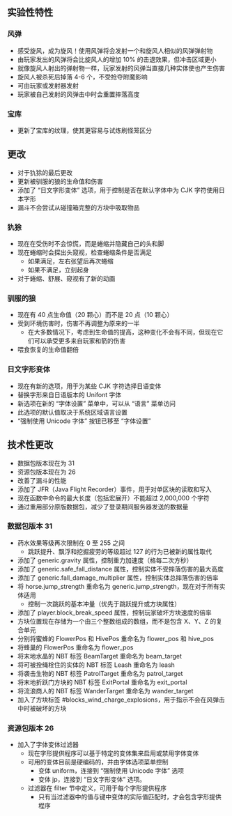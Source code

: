 ## 实验性特性
### 风弹
* 感受旋风，成为旋风！使用风弹将会发射一个和旋风人相似的风弹弹射物
* 由玩家发出的风弹将会比旋风人的增加 10% 的击退效果，但冲击区域更小
* 就像旋风人射出的弹射物一样，玩家发射的风弹当直接几种实体使也产生伤害
* 旋风人被杀死后掉落 4-6 个，不受抢夺附魔影响
* 可由玩家或发射器发射
* 玩家被自己发射的风弹击中时会重置摔落高度
### 宝库
* 更新了宝库的纹理，使其更容易与试炼刷怪笼区分
## 更改
* 对于犰狳的最后更改
* 更新被驯服的狼的生命值和伤害
* 添加了 “日文字形变体” 选项，用于控制是否在默认字体中为 CJK 字符使用日本字形
* 漏斗不会尝试从碰撞箱完整的方块中吸取物品
### 犰狳
* 现在在受伤时不会惊慌，而是蜷缩并隐藏自己的头和脚
* 现在蜷缩时会探出头窥视，检查蜷缩条件是否满足
    * 如果满足，左右张望后再次蜷缩
    * 如果不满足，立刻起身
* 对于蜷缩、舒展、窥视有了新的动画
### 驯服的狼
* 现在有 40 点生命值（20 颗心）而不是 20 点（10 颗心）
* 受到环境伤害时，伤害不再调整为原来的一半
    * 在大多数情况下，考虑到生命值的提高，这种变化不会有不同，但现在它们可以承受更多来自玩家和箭的伤害
* 喂食恢复的生命值翻倍
### 日文字形变体
* 现在有新的选项，用于为某些 CJK 字符选择日语变体
* 替换字形来自日语版本的 Unifont 字体
* 新选项在新的 “字体设置” 菜单中，可以从 “语言” 菜单访问
* 此选项的默认值取决于系统区域语言设置
* “强制使用 Unicode 字体” 按钮已移至 “字体设置”
## 技术性更改
* 数据包版本现在为 31
* 资源包版本现在为 26
* 改善了漏斗的性能
* 添加了 JFR（Java  Flight Recorder）事件，用于对单区块的读取和写入
* 现在函数中命令的最大长度（包括宏展开）不能超过 2,000,000 个字符
* 通过重用部分原版数据包，减少了登录期间服务器发送的数据量
### 数据包版本 31
* 药水效果等级再次限制在 0 至 255 之间
    * 跳跃提升、飘浮和挖掘疲劳的等级超过 127 的行为已被新的属性取代
* 添加了 generic.gravity 属性，控制重力加速度（格每二次方秒）
* 添加了 generic.safe_fall_distance 属性，控制实体不受摔落伤害的最大高度
* 添加了 generic.fall_damage_multiplier 属性，控制实体总摔落伤害的倍率
* 将 horse.jump_strength 重命名为 generic.jump_strength，现在对于所有实体适用
    * 控制一次跳跃的基本冲量（优先于跳跃提升或方块属性）
* 添加了 player.block_break_speed 属性，控制玩家破坏方块速度的倍率
* 方块位置现在存储为一个由三个整数组成的数组，而不是包含 X、Y、Z 的复合单元
* 分别将蜜蜂的 FlowerPos 和 HivePos 重命名为 flower_pos 和 hive_pos
* 将蜂巢的 FlowerPos 重命名为 flower_pos
* 将末地水晶的 NBT 标签 BeamTarget 重命名为 beam_target
* 将可被拴绳栓住的实体的 NBT 标签 Leash 重命名为 leash
* 将袭击生物的 NBT 标签 PatrolTarget 重命名为 patrol_target
* 将末地折跃门方块的 NBT 标签 ExitPortal 重命名为 exit_portal
* 将流浪商人的 NBT 标签 WanderTarget 重命名为 wander_target
* 加入了方块标签 #blocks_wind_charge_explosions，用于指示不会在风弹击中时被破坏的方块
### 资源包版本 26
* 加入了字体变体过滤器
    * 现在字形提供程序可以基于特定的变体集来启用或禁用字体变体
    * 可用的变体目前是硬编码的，并由字体选项菜单控制
        * 变体 uniform，连接到 “强制使用 Unicode 字体” 选项
        * 变体 jp，连接到 “日文字形变体” 选项。
    * 过滤器在 filter 节中定义，可用于每个字形提供程序
        * 只有当过滤器中的值与键中变体的实际值匹配时，才会包含字形提供程序
